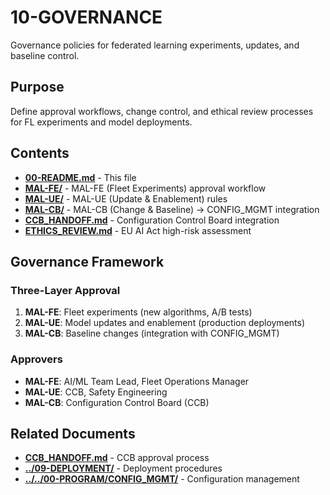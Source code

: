 # 10-GOVERNANCE

Governance policies for federated learning experiments, updates, and baseline control.

## Purpose

Define approval workflows, change control, and ethical review processes for FL experiments and model deployments.

## Contents

- [**00-README.md**](00-README.md) - This file
- [**MAL-FE/**](MAL-FE/) -  MAL-FE (Fleet Experiments) approval workflow
- [**MAL-UE/**](MAL-UE/) -  MAL-UE (Update & Enablement) rules
- [**MAL-CB/**](MAL-CB/) -  MAL-CB (Change & Baseline) → CONFIG_MGMT integration
- [**CCB_HANDOFF.md**](CCB_HANDOFF.md) - Configuration Control Board integration
- [**ETHICS_REVIEW.md**](ETHICS_REVIEW.md) - EU AI Act high-risk assessment

## Governance Framework

### Three-Layer Approval

1. **MAL-FE**: Fleet experiments (new algorithms, A/B tests)
2. **MAL-UE**: Model updates and enablement (production deployments)
3. **MAL-CB**: Baseline changes (integration with CONFIG_MGMT)

### Approvers

- **MAL-FE**: AI/ML Team Lead, Fleet Operations Manager
- **MAL-UE**: CCB, Safety Engineering
- **MAL-CB**: Configuration Control Board (CCB)

## Related Documents

- [**CCB_HANDOFF.md**](CCB_HANDOFF.md) - CCB approval process
- [**../09-DEPLOYMENT/**](../09-DEPLOYMENT/) -  Deployment procedures
- [**../../00-PROGRAM/CONFIG_MGMT/**](../../00-PROGRAM/CONFIG_MGMT/) -  Configuration management
